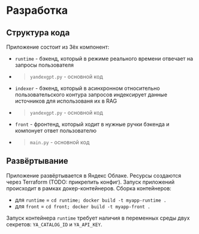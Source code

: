# Разработка
## Структура кода
Приложение состоит из 3ёх компонент:
- `runtime` - бэкенд, который в режиме реального времени отвечает на запросы пользователя
- > `yandexgpt.py` - основной код
- `indexer` - бэкенд, который в асинхронном относительно пользовательского контура запросов индексирует данные источников для использованя их в RAG
- > `yandexgpt.py` - основной код
- `front` - фронтенд, который ходит в нужные ручки бэкенда и компонует ответ пользователю
- > `main.py` - основной код

## Развёртывание
Приложение развёртывается в Яндекс Облаке. Ресурсы создаются через Terraform (TODO: прикрепить конфиг). Запуск приложений происходит в рамках докер-контейнеров.
Сборка контейнеров:
- для `runtime` = `cd runtime; docker build -t myapp-runtime .`
- для `front` = `cd front; docker build -t myapp-front .`

Запуск контейнера `runtime` требует наличия в переменных среды двух секретов: `YA_CATALOG_ID` и `YA_API_KEY`.
